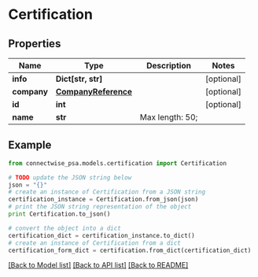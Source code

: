 # Certification


## Properties
Name | Type | Description | Notes
------------ | ------------- | ------------- | -------------
**info** | **Dict[str, str]** |  | [optional] 
**company** | [**CompanyReference**](CompanyReference.md) |  | [optional] 
**id** | **int** |  | [optional] 
**name** | **str** |  Max length: 50; | 

## Example

```python
from connectwise_psa.models.certification import Certification

# TODO update the JSON string below
json = "{}"
# create an instance of Certification from a JSON string
certification_instance = Certification.from_json(json)
# print the JSON string representation of the object
print Certification.to_json()

# convert the object into a dict
certification_dict = certification_instance.to_dict()
# create an instance of Certification from a dict
certification_form_dict = certification.from_dict(certification_dict)
```
[[Back to Model list]](../README.md#documentation-for-models) [[Back to API list]](../README.md#documentation-for-api-endpoints) [[Back to README]](../README.md)


